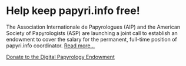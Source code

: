 # Help keep papyri.info free!

The Association Internationale de Papyrologues (AIP) and the American Society of Papyrologists (ASP) are launching a joint call to establish an endowment to cover the salary for the permanent, full-time position of papyri.info coordinator. [Read more...](https://www.supportpapyri.info/campaign/)

[Donate to the Digital Papyrology Endowment](https://app.etapestry.com/hosted/classicalstudies/AnnualGiving.html#:~:text=Digital%20Papyrology%20Endowment)